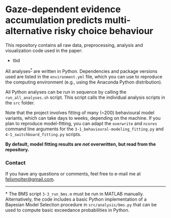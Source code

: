 # Gaze-dependent evidence accumulation predicts multi-alternative risky choice behaviour

This repository contains all raw data, preprocessing, analysis and visualization code used in the paper:

- tbd

All analyses<sup>[*](#bms)</sup> are written in Python.
Dependencies and package versions used are listed in the `environment.yml` file, which you can use to reproduce the computing environment (e.g., using the Anaconda Python distribution).

All Python analyses can be run in sequence by calling the `run_all_analyses.sh` script. This script calls the individual analysis scripts in the `src` folder.

Note that the project involves fitting of many (~200) behavioural model variants, which can take days to weeks, depending on the machine. If you plan to reproduce model-fitting, you can adapt the `overwrite` and `ncores` command line arguments for the `3-1_behavioural-modeling_fitting.py` and `4-1_switchboard_fitting.py` scripts.

**By default, model fitting results are *not* overwritten, but read from the repository.**

### Contact

If you have any questions or comments, feel free to e-mail me at felixmolter@gmail.com.

---

<a name="bms">*</a> The BMS script `3-3_run_bms.m` must be run in MATLAB manually. Alternatively, the code includes a basic Python implementation of a Bayesian Model Selection procedure in `src/analysis/bms.py` that can be used to compute basic exceedance probabilities in Python.
